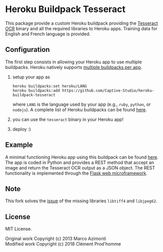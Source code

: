# Heroku Buildpack Tesseract

This package provide a custom Heroku buildpack providing the [Tesseract OCR](https://code.google.com/p/tesseract-ocr/) binary and all the required libraries to Heroku apps. Training data for English and French language is provided. 

## Configuration

The first step consists in allowing your Heroku app to use multiple buildpacks. Heroku natively supports [multiple buildpacks per app](https://devcenter.heroku.com/articles/using-multiple-buildpacks-for-an-app).

1. setup your app as  
    ```
    heroku buildpacks:set heroku/LANG
    heroku buildpacks:add https://github.com/Captive-Studio/heroku-buildpack-tesseract
    ```
	
    where `LANG` is the language used by your app (e.g., `ruby`, `python`, or `nodejs`). A complete list of Heroku buildpacks can be found [here](https://devcenter.heroku.com/articles/buildpacks).
2. you can use the `tesseract` binary in your Heroku app!
3. deploy :)

## Example
A minimal functioning Heroku app using this buildpack can be found [here](https://github.com/matteotiziano/secret-harbor). The app is coded in Python and provides a REST method that accept an image and return the Tesseract OCR output as a JSON object. The REST functionality is implemented through the [Flask web microframework](http://flask.pocoo.org/).

## Note
This fork solves the [issue](https://github.com/fouady/RoR-Tesseract-Heroku/issues/1) of the missing libraries `libtiff4` and `libjpeg62`.

## License
MIT License.

Original work Copyright (c) 2013 Marco Azimonti  
Modified work Copyright (c) 2018 Clément Prod'homme

